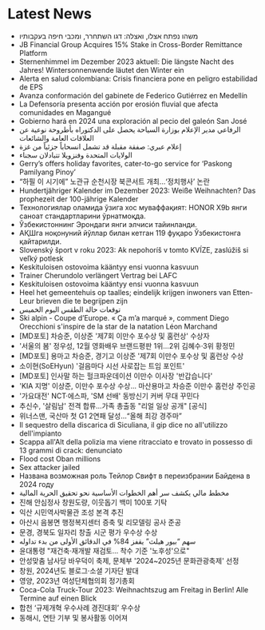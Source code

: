 # Latest News
-  משהו נפתח אצלו, ואצלה: דגו השתחרר, ומכבי חיפה בעקבותיו
-  JB Financial Group Acquires 15% Stake in Cross-Border Remittance Platform
-  Sternenhimmel im Dezember 2023 aktuell: Die längste Nacht des Jahres! Wintersonnenwende läutet den Winter ein
-  Alerta en salud colombiana: Crisis financiera pone en peligro estabilidad de EPS
-  Avanza conformación del gabinete de Federico Gutiérrez en Medellín
-  La Defensoría presenta acción por erosión fluvial que afecta comunidades en Magangué
-  Gobierno hará en 2024 una exploración al pecio del galeón San José
-  الرفاعي مدير الإعلام بوزارة السياحة يحصل على الدكتوراه بأطروحة نوعية عن العلاقات العامة والشائعات
-  إعلام عبري: صفقة مقبلة قد تشمل انسحاباً جزئياً من غزة
-  الولايات المتحدة وفنزويلا تتبادلان سجناء
-  Gerry’s offers holiday favorites, cater-to-go service for ‘Paskong Pamilyang Pinoy’
-  “하필 이 시기에” 노관규 순천시장 북콘서트 개최…‘정치행사’ 논란
-  Hundertjähriger Kalender im Dezember 2023: Weiße Weihnachten? Das prophezeit der 100-jährige Kalender
-  Технологиялар оламида ўзига хос муваффақият: HONOR X9b янги саноат стандартларини ўрнатмоқда.
-  Ўзбекистоннинг Эрондаги янги элчиси тайинланди.
-  АҚШга ноқонуний йўллар билан кетган 119 фуқаро Ўзбекистонга қайтарилди.
-  Slovenský šport v roku 2023: Ak nepohoríš v tomto KVÍZE, zaslúžiš si veľký potlesk
-  Keskituloisen ostovoima kääntyy ensi vuonna kasvuun
-  Trainer Cherundolo verlängert Vertrag bei LAFC
-  Keskituloisen ostovoima kääntyy ensi vuonna kasvuun
-  Heel het gemeentehuis op taalles; eindelijk krijgen inwoners van Etten-Leur brieven die te begrijpen zijn
-  توقعات حالة الطقس اليوم الخميس
-  Ski alpin - Coupe d’Europe. « Ça m’a marqué », comment Diego Orecchioni s'inspire de la star de la natation Léon Marchand
-  [MD포토] 차승준, 이상준 '제7회 이만수 포수상 및 홈런상' 수상자
-  '서울의 봄' 정우성, 12월 영화배우 브랜드평판 1위…2위 김혜수·3위 황정민
-  [MD포토] 용마고 차승준, 경기고 이상준 '제7회 이만수 포수상 및 홈런상 수상
-  소이현(SoEHyun) '걸음마다 시선 사로잡는 트임 포인트'
-  [MD포토] 인사말 하는 헐크파운데이션 이만수 이사장 '반갑습니다'
-  'KIA 지명' 이상준, 이만수 포수상 수상... 마산용마고 차승준 이만수 홈런상 주인공
-  '가요대전' NCT·에스파, 'SM 선배' 동방신기 커버 무대 꾸민다
-  추신수, '살림남' 전격 합류…가족 총출동 "리얼 일상 공개" [공식]
-  위너스맨, 국산마 첫 G1 2연패 달성…“올해 최강 경주마”
-  Il sequestro della discarica di Siculiana, il gip dice no all'utilizzo dell'impianto
-  Scappa all'Alt della polizia ma viene ritracciato e trovato in possesso di 13 grammi di crack: denunciato
-  Flood cost Oban millions
-  Sex attacker jailed
-  Названа возможная роль Тейлор Свифт в переизбрании Байдена в 2024 году
-  مخطط مالي يكشف سر أهم الخطوات الأساسية نحو تحقيق الحرية المالية
-  진해 안심정사 창원도량, 이웃돕기 백미 100포 기탁
-  익산 시민역사박물관 조성 본격 추진
-  아산시 음봉면 행정복지센터 증축 및 리모델링 공사 준공
-  문경, 경북도 일자리 창출 시군 평가 우수상 수상
-  سهم “بيور هيلث” يقفز 84% في الدقائق الأولى من بدء تداوله
-  윤대통령 "재건축·재개발 재검토… 착수 기준 '노후성'으로"
-  안성맞춤 남사당 바우덕이 축제, 문체부 '2024~2025년 문화관광축제' 선정
-  창원, 2024년도 블로그·소셜 기자단 발대
-  영양, 2023년 여성단체협의회 정기총회
-  Coca-Cola Truck-Tour 2023: Weihnachtszug am Freitag in Berlin! Alle Termine auf einen Blick
-  합천 ‘규제개혁 우수사례 경진대회’ 우수상
-  동해시, 연탄 기부 및 봉사활동 이어져
